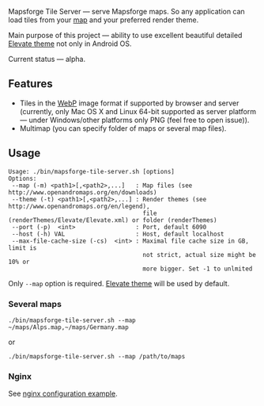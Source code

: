 Mapsforge Tile Server — serve Mapsforge maps. So any application can load tiles from your [map](http://www.openandromaps.org/en/) and your preferred render theme.

Main purpose of this project — ability to use excellent beautiful detailed [Elevate theme](http://www.openandromaps.org/en/legend/elevate-mountain-hike-theme) not only in Android OS.

Current status — alpha.

## Features
* Tiles in the [WebP](https://developers.google.com/speed/webp/) image format if supported by browser and server (currently, only Mac OS X and Linux 64-bit supported as server platform — under Windows/other platforms only PNG (feel free to open issue)).
* Multimap (you can specify folder of maps or several map files).

## Usage
```
Usage: ./bin/mapsforge-tile-server.sh [options]
Options:
 --map (-m) <path1>[,<path2>,...]   : Map files (see http://www.openandromaps.org/en/downloads)
 --theme (-t) <path1>[,<path2>,...] : Render themes (see http://www.openandromaps.org/en/legend), 
                                      file (renderThemes/Elevate/Elevate.xml) or folder (renderThemes)     
 --port (-p)  <int>                 : Port, default 6090 
 --host (-h) VAL                    : Host, default localhost
 --max-file-cache-size (-cs)  <int> : Maximal file cache size in GB, limit is
                                      not strict, actual size might be 10% or
                                      more bigger. Set -1 to unlmited
```

Only `--map` option is required. [Elevate theme](http://www.openandromaps.org/en/legend/elevate-mountain-hike-theme) will be used by default.

### Several maps
```
./bin/mapsforge-tile-server.sh --map ~/maps/Alps.map,~/maps/Germany.map
```
or
```
./bin/mapsforge-tile-server.sh --map /path/to/maps
```

### Nginx
See [nginx configuration example](dist/bin/nginx).